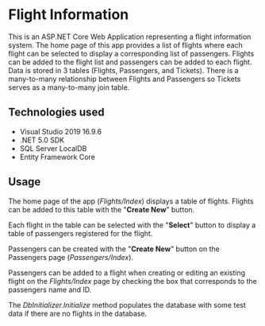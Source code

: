 <h1>Flight Information</h1>

This is an ASP.NET Core Web Application representing a flight information system. The home page of this app provides a list of flights where each flight can be selected to display a corresponding list of passengers. Flights can be added to the flight list and passengers can be added to each flight. Data is stored in 3 tables (Flights, Passengers, and Tickets). There is a many-to-many relationship between Flights and Passengers so Tickets serves as a many-to-many join table.

<h2>Technologies used</h2>
<ul>
     <li>Visual Studio 2019 16.9.6</li>
     <li>.NET 5.0 SDK</li>
     <li>SQL Server LocalDB</li>
     <li>Entity Framework Core</li>
</ul>

<h2>Usage</h2>

The home page of the app (*Flights/Index*) displays a table of flights. Flights can be added to this table with the "<strong>Create New</strong>" button.

Each flight in the table can be selected with the "<strong>Select</strong>" button to display a table of passengers registered for the flight.

Passengers can be created with the "<strong>Create New</strong>" button on the Passengers page (*Passengers/Index*). 

Passengers can be added to a flight when creating or editing an existing flight on the *Flights/Index* page by checking the box that corresponds to the passengers name and ID.

The *DbInitializer.Initialize* method populates the database with some test data if there are no flights in the database.


  

